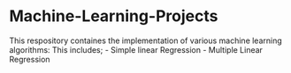# Machine-Learning-Projects

This respository containes the implementation of various machine learning algorithms:
This includes;
    - Simple linear Regression
    - Multiple Linear Regression
    
